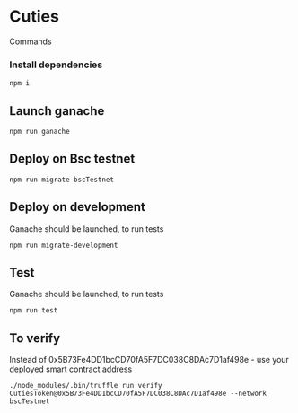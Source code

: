 # Cuties

Commands


### Install dependencies

```
npm i
```

## Launch ganache

```
npm run ganache
```


## Deploy on Bsc testnet
``` 
npm run migrate-bscTestnet
```


## Deploy on development
Ganache should be launched, to run tests

```
npm run migrate-development
```

## Test
Ganache should be launched, to run tests

```
npm run test
```

## To verify
Instead of 0x5B73Fe4DD1bcCD70fA5F7DC038C8DAc7D1af498e - use your deployed smart contract address

```
./node_modules/.bin/truffle run verify CutiesToken@0x5B73Fe4DD1bcCD70fA5F7DC038C8DAc7D1af498e --network bscTestnet
```
